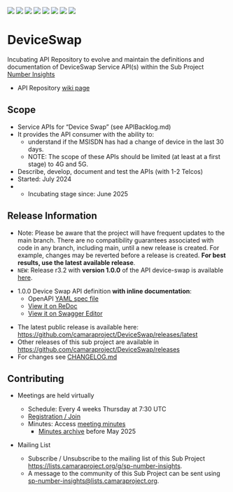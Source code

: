 <a href="https://github.com/camaraproject/DeviceSwap/commits/" title="Last Commit"><img src="https://img.shields.io/github/last-commit/camaraproject/DeviceSwap?style=plastic"></a>
<a href="https://github.com/camaraproject/DeviceSwap/issues" title="Open Issues"><img src="https://img.shields.io/github/issues/camaraproject/DeviceSwap?style=plastic"></a>
<a href="https://github.com/camaraproject/DeviceSwap/pulls" title="Open Pull Requests"><img src="https://img.shields.io/github/issues-pr/camaraproject/DeviceSwap?style=plastic"></a>
<a href="https://github.com/camaraproject/DeviceSwap/graphs/contributors" title="Contributors"><img src="https://img.shields.io/github/contributors/camaraproject/DeviceSwap?style=plastic"></a>
<a href="https://github.com/camaraproject/DeviceSwap" title="Repo Size"><img src="https://img.shields.io/github/repo-size/camaraproject/DeviceSwap?style=plastic"></a>
<a href="https://github.com/camaraproject/DeviceSwap/blob/main/LICENSE" title="License"><img src="https://img.shields.io/badge/License-Apache%202.0-green.svg?style=plastic"></a>
<a href="https://github.com/camaraproject/DeviceSwap/releases/latest" title="Latest Release"><img src="https://img.shields.io/github/release/camaraproject/DeviceSwap?style=plastic"></a>
<a href="https://github.com/camaraproject/Governance/blob/main/ProjectStructureAndRoles.md" title="Incubating API Repository"><img src="https://img.shields.io/badge/Incubating%20API%20Repository-green?style=plastic"></a>

# DeviceSwap

Incubating API Repository to evolve and maintain the definitions and documentation of DeviceSwap Service API(s) within the Sub Project [Number Insights](https://lf-camaraproject.atlassian.net/wiki/x/BYEpBQ)

* API Repository [wiki page](https://lf-camaraproject.atlassian.net/wiki/x/ijLe)

## Scope
* Service APIs for “Device Swap” (see APIBacklog.md)  
* It provides the API consumer with the ability to:  
  * understand if the MSISDN has had a change of device in the last 30 days.
  * NOTE: The scope of these APIs should be limited (at least at a first stage) to 4G and 5G.  
* Describe, develop, document and test the APIs (with 1-2 Telcos)  
* Started: July 2024
* * Incubating stage since: June 2025

## Release Information
* Note: Please be aware that the project will have frequent updates to the main branch. There are no compatibility guarantees associated with code in any branch, including main, until a new release is created. For example, changes may be reverted before a release is created. **For best results, use the latest available release**.
* `NEW`: Release r3.2 with **version 1.0.0** of the API device-swap is available [here](https://github.com/camaraproject/DeviceSwap/tree/r3.2).
- 1.0.0 Device Swap API definition **with inline documentation**:
  - OpenAPI [YAML spec file](https://github.com/camaraproject/DeviceSwap/blob/r3.2/code/API_definitions/device-swap.yaml)
  - [View it on ReDoc](https://redocly.github.io/redoc/?url=https://raw.githubusercontent.com/camaraproject/DeviceSwap/r3.2/code/API_definitions/device-swap.yaml&nocors)
  - [View it on Swagger Editor](https://camaraproject.github.io/swagger-ui/?url=https://raw.githubusercontent.com/camaraproject/DeviceSwap/r3.2/code/API_definitions/device-swap.yaml)
* The latest public release is available here: https://github.com/camaraproject/DeviceSwap/releases/latest
* Other releases of this sub project are available in https://github.com/camaraproject/DeviceSwap/releases
* For changes see [CHANGELOG.md](https://github.com/camaraproject/DeviceSwap/blob/main/CHANGELOG.md)

## Contributing
* Meetings are held virtually
    * Schedule: Every 4 weeks Thursday at 7:30 UTC
    * [Registration / Join](https://zoom-lfx.platform.linuxfoundation.org/meeting/94893248838?password=05b2197d-309e-41ef-aadf-639f71ef7f38)
    * Minutes: Access [meeting minutes](https://lf-camaraproject.atlassian.net/wiki/x/hDze)
      *  [Minutes archive](https://lf-camaraproject.atlassian.net/wiki/x/5VPe) before May 2025

* Mailing List
    * Subscribe / Unsubscribe to the mailing list of this Sub Project <https://lists.camaraproject.org/g/sp-number-insights>.
    * A message to the community of this Sub Project can be sent using <sp-number-insights@lists.camaraproject.org>.
